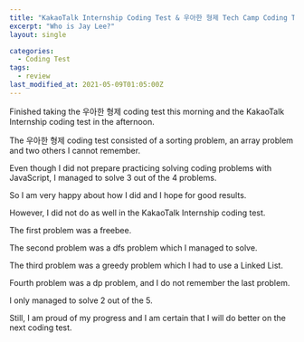 ```yaml
---
title: "KakaoTalk Internship Coding Test & 우아한 형제 Tech Camp Coding Test"
excerpt: "Who is Jay Lee?"
layout: single

categories:
  - Coding Test
tags:
  - review
last_modified_at: 2021-05-09T01:05:00Z
---
```

Finished taking the 우아한 형제 coding test this morning and the KakaoTalk Internship coding test in the afternoon.

The 우아한 형제 coding test consisted of a sorting problem, an array problem and two others I cannot remember.

Even though I did not prepare practicing solving coding problems with JavaScript, I managed to solve 3 out of the 4 problems. 

So I am very happy about how I did and I hope for good results.

However, I did not do as well in the KakaoTalk Internship coding test. 

The first problem was a freebee. 

The second problem was a dfs problem which I managed to solve. 

The third problem was a greedy problem which I had to use a Linked List. 

Fourth problem was a dp problem, and I do not remember the last problem. 

I only managed to solve 2 out of the 5.

Still, I am proud of my progress and I am certain that I will do better on the next coding test. 

